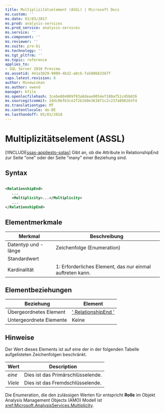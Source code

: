 ```yaml
---
title: Multiplizitätselement (ASSL) | Microsoft Docs
ms.custom: ''
ms.date: 03/03/2017
ms.prod: analysis-services
ms.prod_service: analysis-services
ms.service: ''
ms.component: ''
ms.reviewer: ''
ms.suite: pro-bi
ms.technology: ''
ms.tgt_pltfrm: ''
ms.topic: reference
applies_to:
- SQL Server 2016 Preview
ms.assetid: 441e3829-9009-4b32-a8c6-fa580663387f
caps.latest.revision: 6
author: Minewiskan
ms.author: owend
manager: kfile
ms.openlocfilehash: 3cebe804809f93a8deae9054ef180af51c45b026
ms.sourcegitcommit: 2ddc0bfb3ce2f2b160e3638f1c2c237a898263f4
ms.translationtype: MT
ms.contentlocale: de-DE
ms.lasthandoff: 05/03/2018
---
```

# <a name="multiplicity-element-assl"></a>Multiplizitätselement (ASSL)
[!INCLUDE[ssas-appliesto-sqlas](../../../includes/ssas-appliesto-sqlas.md)]
  Gibt an, ob die Attribute in RelationshipEnd zur Seite "one" oder der Seite "many" einer Beziehung sind.  
  
## <a name="syntax"></a>Syntax  
  
```xml  
  
<RelationshipEnd>  
   ...  
   <Multiplicity>...</Multiplicity>  
   ...  
</RelationshipEnd>  
```  
  
## <a name="element-characteristics"></a>Elementmerkmale  
  
|Merkmal|Beschreibung|  
|--------------------|-----------------|  
|Datentyp und -länge|Zeichenfolge (Enumeration)|  
|Standardwert||  
|Kardinalität|1: Erforderliches Element, das nur einmal auftreten kann.|  
  
## <a name="element-relationships"></a>Elementbeziehungen  
  
|Beziehung|Element|  
|------------------|-------------|  
|Übergeordnetes Element|[' RelationshipEnd '](../../../analysis-services/scripting/data-type/relationshipend-data-type-assl.md)|  
|Untergeordnete Elemente|Keine|  
  
## <a name="remarks"></a>Hinweise  
 Der Wert dieses Elements ist auf eine der in der folgenden Tabelle aufgelisteten Zeichenfolgen beschränkt.  
  
|Wert|Description|  
|-----------|-----------------|  
|*eine*|Dies ist das Primärschlüsselende.|  
|*Viele*|Dies ist das Fremdschlüsselende.|  
  
 Die Enumeration, die den zulässigen Werten für entspricht **Rolle** im Objekt Analysis Management Objects (AMO) Modell ist <xref:Microsoft.AnalysisServices.Multiplicity>.  
  
  
